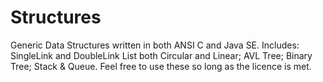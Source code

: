 # Structures
Generic Data Structures written in both ANSI C and Java SE. Includes: SingleLink and DoubleLink List both Circular and Linear; AVL Tree; Binary Tree; Stack &amp; Queue. Feel free to use these so long as the licence is met.
